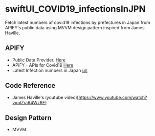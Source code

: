 # swiftUI_COVID19_infectionsInJPN
Fetch latest numbers of covid19 infections by prefectures in Japan from APIFY's public data using MVVM design pattern inspired from James Haville.

## APIFY
- Public Data Provider. [Here](https://apify.com/)
- APIFY - APIs for Covid19  [Here](https://apify.com/covid-19)
- Latest Infection numbers in Japan [url](https://api.apify.com/v2/key-value-stores/YbboJrL3cgVfkV1am/records/LATEST?disableRedirect=true)

## Code Reference
- James Haville's (youtube video)[https://www.youtube.com/watch?v=olZra64Wz9E] 

## Design Pattern
- MVVM
